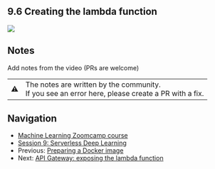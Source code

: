 
## 9.6 Creating the lambda function

<a href="https://www.youtube.com/watch?v=kBch5oD5BkY&list=PL3MmuxUbc_hIhxl5Ji8t4O6lPAOpHaCLR"><img src="images/thumbnail-9-06.jpg"></a>
 




## Notes

Add notes from the video (PRs are welcome)


<table>
   <tr>
      <td>⚠️</td>
      <td>
         The notes are written by the community. <br>
         If you see an error here, please create a PR with a fix.
      </td>
   </tr>
</table>


## Navigation

* [Machine Learning Zoomcamp course](../)
* [Session 9: Serverless Deep Learning](./)
* Previous: [Preparing a Docker image](05-docker-image.md)
* Next: [API Gateway: exposing the lambda function](07-api-gateway.md)